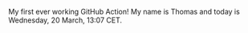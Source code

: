 My first ever working GitHub Action!
My name is Thomas and today is Wednesday, 20 March, 13:07 CET. 

